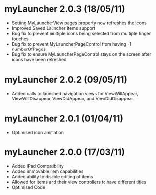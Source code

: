 myLauncher 2.0.3 (18/05/11)
===========================
* Setting MyLauncherView pages property now refreshes the icons
* Improved Saved Launcher Items support
* Bug fix to prevent multiple icons being selected from multiple finger touches
* Bug fix to prevent MyLauncherPageControl from having -1 numberOfPages
* Bug fix to ensure MyLauncherPageControl stays on the screen after icons have been refreshed

myLauncher 2.0.2 (09/05/11)
===========================
* Added calls to launched navigation views for ViewWillAppear, ViewWillDisappear, ViewDidAppear, and ViewDidDisappear

myLauncher 2.0.1 (01/04/11)
===========================
* Optimised icon animation

myLauncher 2.0.0 (17/03/11)
===========================
* Added iPad Compatibility
* Added immovable item capabilities
* Added ability to disable editing of items
* Allowed for items and their view controllers to have different titles
* Optimised Code